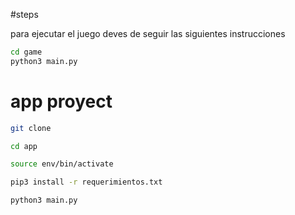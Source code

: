 #steps

para ejecutar el juego deves de seguir las siguientes instrucciones
``` sh
cd game
python3 main.py

```

# app proyect

```sh
git clone

cd app

source env/bin/activate

pip3 install -r requerimientos.txt

python3 main.py

```